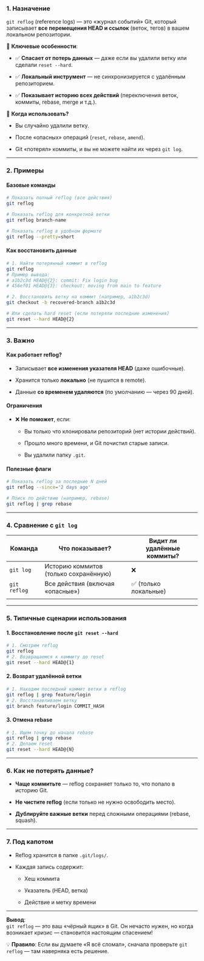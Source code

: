 ### 1. Назначение

`git reflog` (reference logs) — это «журнал событий» Git, который записывает **все перемещения HEAD и ссылок** (веток, тегов) в вашем локальном репозитории.

🔹 **Ключевые особенности**:

- ✅ **Спасает от потерь данных** — даже если вы удалили ветку или сделали `reset --hard`.
  
- ✅ **Локальный инструмент** — не синхронизируется с удалённым репозиторием.
  
- ✅ **Показывает историю всех действий** (переключения веток, коммиты, rebase, merge и т.д.).

🔹 **Когда использовать?**

- Вы случайно удалили ветку.
  
- После «опасных» операций (`reset`, `rebase`, `amend`).
  
- Git «потерял» коммиты, и вы не можете найти их через `git log`.

---
### 2. Примеры

#### Базовые команды
```bash
# Показать полный reflog (все действия)
git reflog

# Показать reflog для конкретной ветки
git reflog branch-name

# Показать reflog в удобном формате
git reflog --pretty=short
```
#### Как восстановить данные
```bash
# 1. Найти потерянный коммит в reflog
git reflog
# Пример вывода:
# a1b2c3d HEAD@{2}: commit: Fix login bug
# 456ef01 HEAD@{3}: checkout: moving from main to feature

# 2. Восстановить ветку на коммит (например, a1b2c3d)
git checkout -b recovered-branch a1b2c3d

# Или сделать hard reset (если потеряли последние изменения)
git reset --hard HEAD@{2}
```
---
### 3. Важно

#### Как работает reflog?

- Записывает **все изменения указателя HEAD** (даже ошибочные).
  
- Хранится только **локально** (не пушится в remote).
  
- Данные **со временем удаляются** (по умолчанию — через 90 дней).

#### Ограничения

- ❌ **Не поможет**, если:
    
    - Вы только что клонировали репозиторий (нет истории действий).
        
    - Прошло много времени, и Git почистил старые записи.
        
    - Вы удалили папку `.git`.

#### Полезные флаги
```bash
# Показать reflog за последние N дней
git reflog --since='2 days ago'

# Поиск по действию (например, rebase)
git reflog | grep rebase
```
---

### 4. Сравнение с `git log`

| Команда      | Что показывает?                       | Видит ли удалённые коммиты? |
| ------------ | ------------------------------------- | --------------------------- |
| `git log`    | Историю коммитов (только сохранённую) | ❌                           |
| `git reflog` | Все действия (включая «опасные»)      | ✅ (только локальные)        |
|              |                                       |                             |

---
### 5. Типичные сценарии использования

#### 1. Восстановление после `git reset --hard`
```bash
# 1. Смотрим reflog
git reflog
# 2. Возвращаемся к коммиту до reset
git reset --hard HEAD@{1}
```
#### 2. Возврат удалённой ветки
```bash
# 1. Находим последний коммит ветки в reflog
git reflog | grep feature/login
# 2. Восстанавливаем ветку
git branch feature/login COMMIT_HASH
```
#### 3. Отмена rebase
```bash
# 1. Ищем точку до начала rebase
git reflog | grep rebase
# 2. Делаем reset
git reset --hard HEAD@{N}
```
---
### 6. Как не потерять данные?

- **Чаще коммитьте** — reflog сохраняет только то, что попало в историю Git.
  
- **Не чистите reflog** (если только не нужно освободить место).
  
- **Дублируйте важные ветки** перед сложными операциями (rebase, squash).

---
### 7. Под капотом

- Reflog хранится в папке `.git/logs/`.
  
- Каждая запись содержит:
    
    - Хеш коммита
        
    - Указатель (HEAD, ветка)
        
    - Действие и метку времени

---

**Вывод**:  
`git reflog` — это ваш «чёрный ящик» в Git. Он нечасто нужен, но когда возникает кризис — становится настоящим спасением!

💡 **Правило**: Если вы думаете «Я всё сломал», сначала проверьте `git reflog` — там наверняка есть решение.